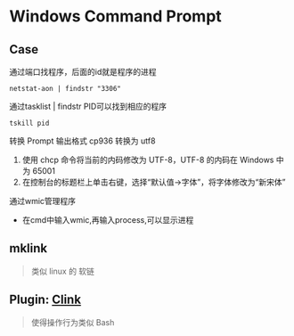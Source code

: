 # Windows Command Prompt


## Case

通过端口找程序，后面的id就是程序的进程
```
netstat-aon | findstr "3306"
```

通过tasklist | findstr PID可以找到相应的程序
```
tskill pid
```

转换 Prompt 输出格式 cp936 转换为 utf8
1. 使用 chcp 命令将当前的内码修改为 UTF-8，UTF-8 的内码在 Windows 中为 65001
2. 在控制台的标题栏上单击右键，选择“默认值->字体”，将字体修改为“新宋体”

通过wmic管理程序
- 在cmd中输入wmic,再输入process,可以显示进程

## mklink
> 类似 linux 的 软链

## Plugin: [Clink](http://mridgers.github.io/clink)
> 使得操作行为类似 Bash


